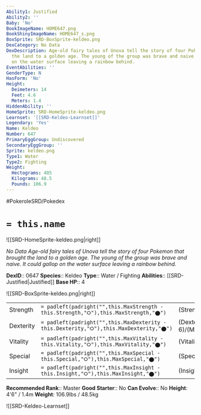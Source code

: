 ```yaml
---
Ability1: Justified
Ability2: ''
Baby: 'No'
BookImageName: HOME647.png
BookShinyImageName: HOME647_s.png
BoxSprite: SRD-BoxSprite-keldeo.png
DexCategory: No Data
DexDescription: Age-old fairy tales of Unova tell the story of four Pokemon that brought
  the land to a golden age. The young of the group was brave and naive. It could gallop
  on the water surface leaving a rainbow behind.
EventAbilities: ''
GenderType: N
HasForm: 'No'
Height:
  Deimeters: 14
  Feet: 4.6
  Meters: 1.4
HiddenAbility: ''
HomeSprite: SRD-HomeSprite-keldeo.png
Learnset: '[[SRD-Keldeo-Learnset]]'
Legendary: 'Yes'
Name: Keldeo
Number: 647
PrimaryEggGroup: Undiscovered
SecondaryEggGroup: ''
Sprite: keldeo.png
Type1: Water
Type2: Fighting
Weight:
  Hectograms: 485
  Kilograms: 48.5
  Pounds: 106.9
---
```


#PokeroleSRD/Pokedex

# `= this.name`

![[SRD-HomeSprite-keldeo.png|right]]

*No Data*
*Age-old fairy tales of Unova tell the story of four Pokemon that brought the land to a golden age. The young of the group was brave and naive. It could gallop on the water surface leaving a rainbow behind.*

**DexID**:: 0647
**Species**:: Keldeo
**Type**:: Water / Fighting
**Abilities**:: [[SRD-Justified|Justified]]
**Base HP**:: 4

![[SRD-BoxSprite-keldeo.png|right]]

|           |                                                                                        |                                          |
| --------- | -------------------------------------------------------------------------------------- | ---------------------------------------- |
| Strength  | `= padleft(padright("",this.MaxStrength - this.Strength,"⭘"),this.MaxStrength,"⬤")`    | (Strength::5)/(MaxStrength::5)   |
| Dexterity | `= padleft(padright("",this.MaxDexterity - this.Dexterity,"⭘"),this.MaxDexterity,"⬤")` | (Dexterity:: 6)/(MaxDexterity::6) |
| Vitality  | `= padleft(padright("",this.MaxVitality - this.Vitality,"⭘"),this.MaxVitality,"⬤")`    | (Vitality::5)/(MaxVitality::5)   |
| Special   | `= padleft(padright("",this.MaxSpecial - this.Special,"⭘"),this.MaxSpecial,"⬤")`       | (Special::7)/(MaxSpecial::7)     |
| Insight   | `= padleft(padright("",this.MaxInsight - this.Insight,"⭘"),this.MaxInsight,"⬤")`       | (Insight::5)/(MaxInsight::5)     |

**Recommended Rank**:: Master
**Good Starter**:: No
**Can Evolve**:: No
**Height**: 4'6" / 1.4m
**Weight**: 106.9lbs / 48.5kg

![[SRD-Keldeo-Learnset]]